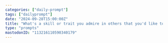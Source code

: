 ```yaml
---
categories: ["daily-prompt"]
tags: ["dailyprompt"]
date: "2024-09-28T15:00:00Z"
title: "What's a skill or trait you admire in others that you'd like to develop further in yourself?"
type: "prompts"
mastodonID: "113216110590340179"
---
```

